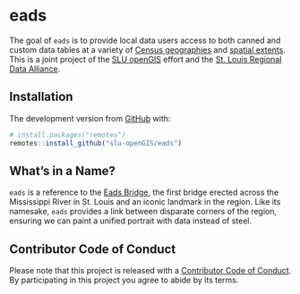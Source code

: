 
<!-- README.md is generated from README.Rmd. Please edit that file -->

# eads

<!-- badges: start -->

<!-- badges: end -->

The goal of `eads` is to provide local data users access to both canned
and custom data tables at a variety of [Census geographies]() and
[spatial extents](). This is a joint project of the [SLU
openGIS](https://slu-opengis.github.io) effort and the [St. Louis
Regional Data Alliance]().

## Installation

The development version from [GitHub](https://github.com/) with:

``` r
# install.packages("remotes")
remotes::install_github("slu-openGIS/eads")
```

## What’s in a Name?

`eads` is a reference to the [Eads
Bridge](https://en.wikipedia.org/wiki/Eads_Bridge), the first bridge
erected across the Mississippi River in St. Louis and an iconic landmark
in the region. Like its namesake, `eads` provides a link between
disparate corners of the region, ensuring we can paint a unified
portrait with data instead of steel.

## Contributor Code of Conduct

Please note that this project is released with a [Contributor Code of
Conduct](.github/CODE_OF_CONDUCT.md). By participating in this project
you agree to abide by its terms.
